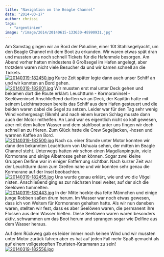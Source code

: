 ```yaml
---
title: "Navigation on the Beagle Channel"
date: "2014-03-17"
author: chrissi
tags: 
  - "argentinien"
image: "/image/2014/20140615-133630-48990931.jpg"
---
```


Am Samstag gingen wir an Bord der Paludine, einer 10t Stahlsegelyacht, um den Beagle Channel mit dem Boot zu erkunden. Wir waren etwas spät dran und mussten uns noch schnell Tickets für die Hafenmole besorgen. Am Abend vorher hatten mindestens 8 Großsegel im Hafen angelegt, aber trotzdem waren nicht viele Besucher da und wir kamen schnell an die Tickets.  
[![20140319-182450.jpg](images/20140319-182450.jpg)](https://hafenstrand.wordpress.com/wp-content/uploads/2014/03/20140319-182450.jpg) Kurze Zeit später legte dann auch unser Schiff an und wir konnten an Bord gehen.  
[![20140319-182601.jpg](images/20140319-182601.jpg)](https://hafenstrand.wordpress.com/wp-content/uploads/2014/03/20140319-182601.jpg) Wir mussten erst mal unter Deck gehen und bekamen dort die Route erklärt: Leuchtturm - Kormoraninsel - Seelöweninsel Anschließend durften wir an Deck, der Kapitän hatte mit seinem Leichtmatrosen bereits das Schiff aus dem Hafen gesteuert und die beiden waren dabei die Segel zu setzen. Leider war für den Tag sehr wenig Wind vorhergesagt (6kmh) und nach einem kurzen Schlag musste dann auch der Motor mithelfen. An Land war es eigentlich nicht so kalt gewesen, aber mit dem kalten Wasser und dem stahlboot unter uns fingen wir doch schnell an zu frieren. Zum Glück hatte die Crew Segeljacken, -hosen und warmen Kaffee an Bord.  
[![20140319-182500.jpg](images/20140319-182500.jpg)](https://hafenstrand.wordpress.com/wp-content/uploads/2014/03/20140319-182500.jpg) Nach ca. einer Stunde unter Motor konnten wir dann den bekannten Leuchtturm von Ushuaia sehen, der mitten im Beagle Channel steht. Unterwegs hatten wir schon einen Magellanpinguin, viele Kormorane und einige Albatrosse gehen können. Sogar zwei kleine Gruppen Delfine war in einiger Entfernung sichtbar. Nach kurzer Zeit war der Leuchtturm dann zum Greifen nahe und wir konnten sehr genau die Kormorane auf der Insel beobachten.  
[![20140319-182455.jpg](images/20140319-182455.jpg)](https://hafenstrand.wordpress.com/wp-content/uploads/2014/03/20140319-182455.jpg) Uns wurde genau erklärt, wie und wo die Vögel nisten. Anschließend ging es zur nächsten Insel weiter, auf der sich die Seelöwen tummelten.  
[![20140319-182443.jpg](images/20140319-182443.jpg)](https://hafenstrand.wordpress.com/wp-content/uploads/2014/03/20140319-182443.jpg) In der Mitte hockte dsa fette Männchen und einige junge Robben saßen drum herum. Im Wasser war noch etwas gewesen, dass ich von Weitem für Kormoranen gehalten hatte. Als wir nun daneben waren, stellten wir fest, dass es aber Seelöwen waren, die permanent ihre Flossen aus dem Wasser hielten. Diese Seelöwen waren waren besonders aktiv, schwammen um das Boot herum und sprangen sogar wie Delfine aus dem Wasser heraus.

Auf dem Rückweg gab es leider immer noch keinen Wind und wir mussten unter Motor zurück fahren aber es hat auf jeden Fall mehr Spaß gemacht als auf einem vollgestopften Touristen-Katamaran zu sein!  
[![20140319-182556.jpg](images/20140319-182556.jpg)](https://hafenstrand.wordpress.com/wp-content/uploads/2014/03/20140319-182556.jpg)
